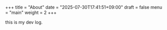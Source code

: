 +++
title = "About"
date = "2025-07-30T17:41:51+09:00"
draft = false
menu = "main"
weight = 2
+++

this is my dev log.